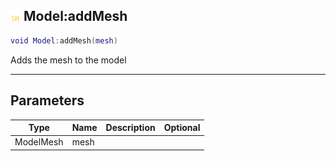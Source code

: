 ## ![shared](.gitbook/assets/shared.png) Model:addMesh


```lua
void Model:addMesh(mesh)
```

Adds the mesh to the model


------
## Parameters

| Type   | Name | Description              | Optional |
| ------ | ---- | ------------------------ | -------: |
| ModelMesh | mesh |  |  |


